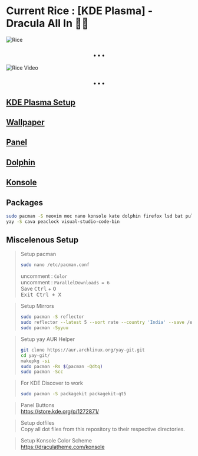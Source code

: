 # Current Rice : [KDE Plasma] - Dracula All In 🧛‍♂️

![Rice](./assets/rice.png)

<h3 align="center">&bull; &bull; &bull;</h3>

![Rice Video](./assets/rice.gif)

<h3 align="center">&bull; &bull; &bull;</h3>

## [KDE Plasma Setup](./assets/kde-setup)

## [Wallpaper](https://github.com/poseidon-code/wallpapers)

## [Panel](./assets/panel)

## [Dolphin](./assets/dolphin)

## [Konsole](./assets/konsole)

## Packages

```bash
sudo pacman -S neovim moc nano konsole kate dolphin firefox lsd bat pulseaudio-alsa ranger base base-devel htop git neofetch nodejs npm python libdbusmenu-glib gwenview elisa ark vlc
yay -S cava peaclock visual-studio-code-bin
```

## Miscelenous Setup

> Setup pacman
>
> ```bash
> sudo nano /etc/pacman.conf
> ```
>
> uncomment : `Color` \
> uncomment : `ParallelDownloads = 6` \
> Save <kbd>Ctrl</kbd> + <kbd>O</kdb> \
> Exit <kbd>Ctrl</kbd> + <kbd>X</kdb>

> Setup Mirrors
>
> ```bash
> sudo pacman -S reflector
> sudo reflector --latest 5 --sort rate --country 'India' --save /etc/pacman.d/mirrorlist
> sudo pacman -Syyuu
> ```

> Setup yay AUR Helper
>
> ```bash
> git clone https://aur.archlinux.org/yay-git.git
> cd yay-git/
> makepkg -si
> sudo pacman -Rs $(pacman -Qdtq)
> sudo pacman -Scc
> ```

> For KDE Discover to work
>
> ```bash
> sudo pacman -S packagekit packagekit-qt5
> ```

> Panel Buttons \
> https://store.kde.org/p/1272871/

> Setup dotfiles \
> Copy all dot files from this repository to their respective directories.

> Setup Konsole Color Scheme \
> https://draculatheme.com/konsole
